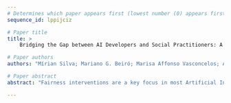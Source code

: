 ```yaml
--- 
# Determines which paper appears first (lowest number (0) appears first)
sequence_id: lppijciz

# Paper title 
title: >
	Bridging the Gap between AI Developers and Social Practitioners: A Fairness Framework for Designing AI Systems

# Paper authors 
authors: "Mírian Silva; Mariano G. Beiró; Marisa Affonso Vasconcelos; Ana Couto"

# Paper abstract 
abstract: "Fairness interventions are a key focus in most Artificial Intelligence (AI) ethics research fields. When biases related to some features (e.g., race, sex, age, religion) are identified in AI systems that contribute to discrimination outcomes, developers, engineers, or stakeholders must choose how and when to intervene. However, given the plethora of available options, a lack of standardization in the intervention process prevails, making it challenging to determine the suitable option for a given context. In this work, we propose a developmental framework to explore different types of measures based on non-discrimination criteria aimed at filling the gap between AI developers and social practitioners . We then construct a framework to analyze the performance of the interventions over AI models in terms of statistical non-discrimination fairness criteria."

--- 
```

